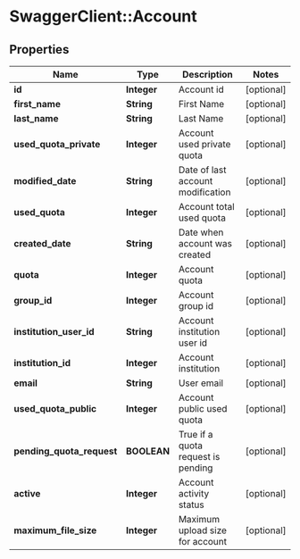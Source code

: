 # SwaggerClient::Account

## Properties
Name | Type | Description | Notes
------------ | ------------- | ------------- | -------------
**id** | **Integer** | Account id | [optional] 
**first_name** | **String** | First Name | [optional] 
**last_name** | **String** | Last Name | [optional] 
**used_quota_private** | **Integer** | Account used private quota | [optional] 
**modified_date** | **String** | Date of last account modification | [optional] 
**used_quota** | **Integer** | Account total used quota | [optional] 
**created_date** | **String** | Date when account was created | [optional] 
**quota** | **Integer** | Account quota | [optional] 
**group_id** | **Integer** | Account group id | [optional] 
**institution_user_id** | **String** | Account institution user id | [optional] 
**institution_id** | **Integer** | Account institution | [optional] 
**email** | **String** | User email | [optional] 
**used_quota_public** | **Integer** | Account public used quota | [optional] 
**pending_quota_request** | **BOOLEAN** | True if a quota request is pending | [optional] 
**active** | **Integer** | Account activity status | [optional] 
**maximum_file_size** | **Integer** | Maximum upload size for account | [optional] 


